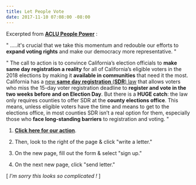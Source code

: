 ```yaml
---
title: Let People Vote
date: 2017-11-10 07:08:00 -08:00
---
```


Excerpted from [**ACLU People Power**](https://www.aclu.org/blog-feed/people-power) :

"  .....it's crucial that we take this momentum and redouble our efforts to **expand voting rights** and make our democracy more representative.  "

"  The call to action is to convince California’s election officials to **make same day registration a reality** for all of California’s eligible voters in the 2018 elections by making it **available in communities** that need it the most. California has a [new **same day registration** (**SDR**) law](http://www.ncsl.org/research/elections-and-campaigns/same-day-registration.aspx) that allows voters who miss the 15-day voter registration deadline to **register and vote in the two weeks before and on Election Day**. But there is a **HUGE catch**: the law only requires counties to offer SDR at the **county elections office**. This means, unless eligible voters have the time and means to get to the elections office, in most counties SDR isn’t a real option for them, especially those who **face long-standing barriers** to registration and voting.  "

1.  [**Click here for our action**](https://vote.peoplepower.org/cms/thanks/join_lpv_homepage?state=CA.).  

2.  Then, look to the right of the page & click "write a letter."  

3.  On the new page, fill out the form & select "sign up."  

4.  On the next new page, click "send letter."

[ *I'm sorry this looks so complicated !* ]



